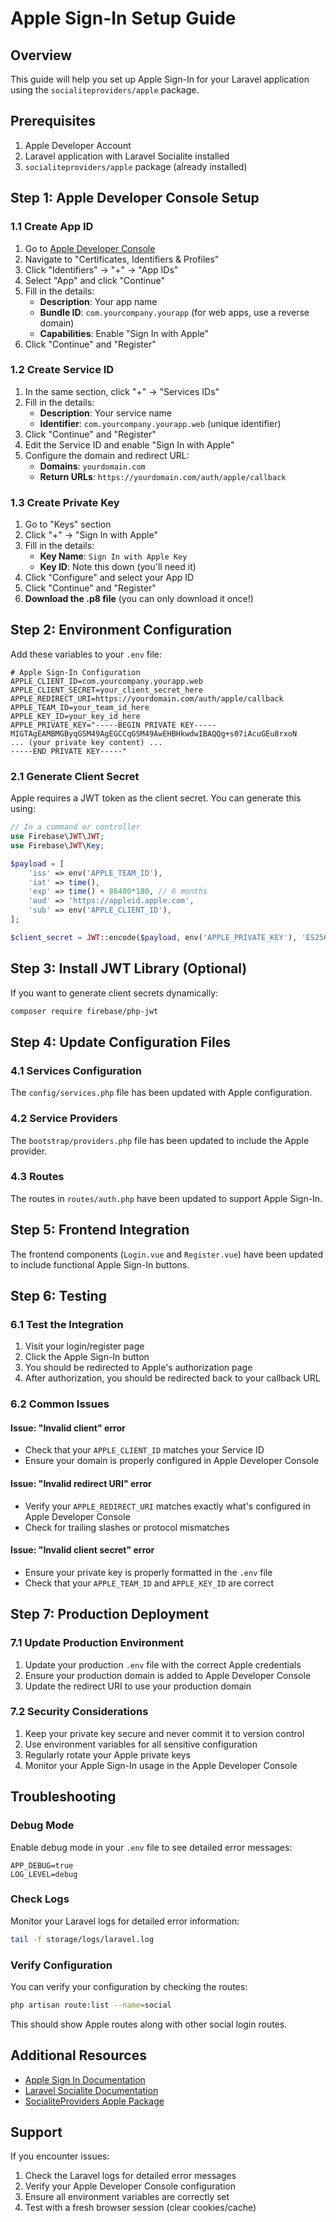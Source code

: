 # Apple Sign-In Setup Guide

## Overview
This guide will help you set up Apple Sign-In for your Laravel application using the `socialiteproviders/apple` package.

## Prerequisites
1. Apple Developer Account
2. Laravel application with Laravel Socialite installed
3. `socialiteproviders/apple` package (already installed)

## Step 1: Apple Developer Console Setup

### 1.1 Create App ID
1. Go to [Apple Developer Console](https://developer.apple.com/account/)
2. Navigate to "Certificates, Identifiers & Profiles"
3. Click "Identifiers" → "+" → "App IDs"
4. Select "App" and click "Continue"
5. Fill in the details:
   - **Description**: Your app name
   - **Bundle ID**: `com.yourcompany.yourapp` (for web apps, use a reverse domain)
   - **Capabilities**: Enable "Sign In with Apple"
6. Click "Continue" and "Register"

### 1.2 Create Service ID
1. In the same section, click "+" → "Services IDs"
2. Fill in the details:
   - **Description**: Your service name
   - **Identifier**: `com.yourcompany.yourapp.web` (unique identifier)
3. Click "Continue" and "Register"
4. Edit the Service ID and enable "Sign In with Apple"
5. Configure the domain and redirect URL:
   - **Domains**: `yourdomain.com`
   - **Return URLs**: `https://yourdomain.com/auth/apple/callback`

### 1.3 Create Private Key
1. Go to "Keys" section
2. Click "+" → "Sign In with Apple"
3. Fill in the details:
   - **Key Name**: `Sign In with Apple Key`
   - **Key ID**: Note this down (you'll need it)
4. Click "Configure" and select your App ID
5. Click "Continue" and "Register"
6. **Download the .p8 file** (you can only download it once!)

## Step 2: Environment Configuration

Add these variables to your `.env` file:

```env
# Apple Sign-In Configuration
APPLE_CLIENT_ID=com.yourcompany.yourapp.web
APPLE_CLIENT_SECRET=your_client_secret_here
APPLE_REDIRECT_URI=https://yourdomain.com/auth/apple/callback
APPLE_TEAM_ID=your_team_id_here
APPLE_KEY_ID=your_key_id_here
APPLE_PRIVATE_KEY="-----BEGIN PRIVATE KEY-----
MIGTAgEAMBMGByqGSM49AgEGCCqGSM49AwEHBHkwdwIBAQQg+s07iAcuGEu8rxoN
... (your private key content) ...
-----END PRIVATE KEY-----"
```

### 2.1 Generate Client Secret
Apple requires a JWT token as the client secret. You can generate this using:

```php
// In a command or controller
use Firebase\JWT\JWT;
use Firebase\JWT\Key;

$payload = [
    'iss' => env('APPLE_TEAM_ID'),
    'iat' => time(),
    'exp' => time() + 86400*180, // 6 months
    'aud' => 'https://appleid.apple.com',
    'sub' => env('APPLE_CLIENT_ID'),
];

$client_secret = JWT::encode($payload, env('APPLE_PRIVATE_KEY'), 'ES256', env('APPLE_KEY_ID'));
```

## Step 3: Install JWT Library (Optional)

If you want to generate client secrets dynamically:

```bash
composer require firebase/php-jwt
```

## Step 4: Update Configuration Files

### 4.1 Services Configuration
The `config/services.php` file has been updated with Apple configuration.

### 4.2 Service Providers
The `bootstrap/providers.php` file has been updated to include the Apple provider.

### 4.3 Routes
The routes in `routes/auth.php` have been updated to support Apple Sign-In.

## Step 5: Frontend Integration

The frontend components (`Login.vue` and `Register.vue`) have been updated to include functional Apple Sign-In buttons.

## Step 6: Testing

### 6.1 Test the Integration
1. Visit your login/register page
2. Click the Apple Sign-In button
3. You should be redirected to Apple's authorization page
4. After authorization, you should be redirected back to your callback URL

### 6.2 Common Issues

#### Issue: "Invalid client" error
- Check that your `APPLE_CLIENT_ID` matches your Service ID
- Ensure your domain is properly configured in Apple Developer Console

#### Issue: "Invalid redirect URI" error
- Verify your `APPLE_REDIRECT_URI` matches exactly what's configured in Apple Developer Console
- Check for trailing slashes or protocol mismatches

#### Issue: "Invalid client secret" error
- Ensure your private key is properly formatted in the `.env` file
- Check that your `APPLE_TEAM_ID` and `APPLE_KEY_ID` are correct

## Step 7: Production Deployment

### 7.1 Update Production Environment
1. Update your production `.env` file with the correct Apple credentials
2. Ensure your production domain is added to Apple Developer Console
3. Update the redirect URI to use your production domain

### 7.2 Security Considerations
1. Keep your private key secure and never commit it to version control
2. Use environment variables for all sensitive configuration
3. Regularly rotate your Apple private keys
4. Monitor your Apple Sign-In usage in the Apple Developer Console

## Troubleshooting

### Debug Mode
Enable debug mode in your `.env` file to see detailed error messages:

```env
APP_DEBUG=true
LOG_LEVEL=debug
```

### Check Logs
Monitor your Laravel logs for detailed error information:

```bash
tail -f storage/logs/laravel.log
```

### Verify Configuration
You can verify your configuration by checking the routes:

```bash
php artisan route:list --name=social
```

This should show Apple routes along with other social login routes.

## Additional Resources

- [Apple Sign In Documentation](https://developer.apple.com/sign-in-with-apple/)
- [Laravel Socialite Documentation](https://laravel.com/docs/socialite)
- [SocialiteProviders Apple Package](https://socialiteproviders.com/apple/)

## Support

If you encounter issues:
1. Check the Laravel logs for detailed error messages
2. Verify your Apple Developer Console configuration
3. Ensure all environment variables are correctly set
4. Test with a fresh browser session (clear cookies/cache)
